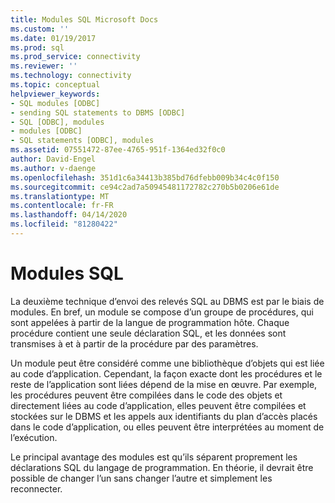 ```yaml
---
title: Modules SQL Microsoft Docs
ms.custom: ''
ms.date: 01/19/2017
ms.prod: sql
ms.prod_service: connectivity
ms.reviewer: ''
ms.technology: connectivity
ms.topic: conceptual
helpviewer_keywords:
- SQL modules [ODBC]
- sending SQL statements to DBMS [ODBC]
- SQL [ODBC], modules
- modules [ODBC]
- SQL statements [ODBC], modules
ms.assetid: 07551472-87ee-4765-951f-1364ed32f0c0
author: David-Engel
ms.author: v-daenge
ms.openlocfilehash: 351d1c6a34413b385bd76dfebb009b34c4c0f150
ms.sourcegitcommit: ce94c2ad7a50945481172782c270b5b0206e61de
ms.translationtype: MT
ms.contentlocale: fr-FR
ms.lasthandoff: 04/14/2020
ms.locfileid: "81280422"
---
```

# <a name="sql-modules"></a>Modules SQL
La deuxième technique d’envoi des relevés SQL au DBMS est par le biais de modules. En bref, un module se compose d’un groupe de procédures, qui sont appelées à partir de la langue de programmation hôte. Chaque procédure contient une seule déclaration SQL, et les données sont transmises à et à partir de la procédure par des paramètres.  
  
 Un module peut être considéré comme une bibliothèque d’objets qui est liée au code d’application. Cependant, la façon exacte dont les procédures et le reste de l’application sont liées dépend de la mise en œuvre. Par exemple, les procédures peuvent être compilées dans le code des objets et directement liées au code d’application, elles peuvent être compilées et stockées sur le DBMS et les appels aux identifiants du plan d’accès placés dans le code d’application, ou elles peuvent être interprétées au moment de l’exécution.  
  
 Le principal avantage des modules est qu’ils séparent proprement les déclarations SQL du langage de programmation. En théorie, il devrait être possible de changer l’un sans changer l’autre et simplement les reconnecter.
